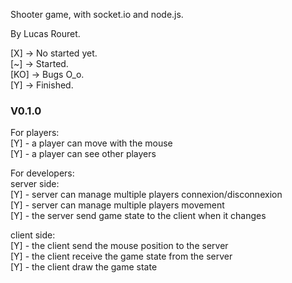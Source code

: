 Shooter game, with socket.io and node.js.

By Lucas Rouret.

[X] -> No started yet.<br>
[~] -> Started.<br>
[KO] -> Bugs O_o.<br>
[Y] -> Finished.<br>

### V0.1.0

For players:<br>
[Y] - a player can move with the mouse<br>
[Y] - a player can see other players<br>

For developers:<br>
server side:<br>
[Y] - server can manage multiple players connexion/disconnexion <br>
[Y] - server can manage multiple players movement<br>
[Y] - the server send game state to the client when it changes <br>

client side:<br>
[Y] - the client send the mouse position to the server<br>
[Y] - the client receive the game state from the server<br>
[Y] - the client draw the game state<br>

